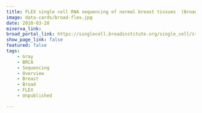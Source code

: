 ```yaml
---
title: FLEX single cell RNA sequencing of normal breast tissues  (Broad SCP2910)
image: data-cards/broad-flex.jpg
date: 2010-03-28
minerva_link:
broad_portal_link: https://singlecell.broadinstitute.org/single_cell/study/SCP2910
show_page_link: false
featured: false
tags:
    - Gray
    - BRCA
    - Sequencing
    - Overview
    - Breast
    - Broad
    - FLEX
    - Unpublished

---
```

